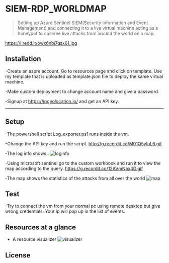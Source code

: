 


# SIEM-RDP_WORLDMAP

>Setting up Azure Sentinel SIEM(Security Information and Event Management) and connecting it to a live virtual machine acting as a honeypot to observe live attacks from around the world on a map.


https://i.redd.it/owx6nbi7qsx61.jpg



## Installation

-Create an azure account. Go to resources page and click on template. Use my template that is uploaded as template.json file to deploy the same virtual machine.

-Make custom deployment to change account name and give a password.

-Signup at https://ipgeolocation.io/ and get an API key.


---

## Setup
-The powershell script Log_exporter.ps1 runs inside the vm. 

-Change the API key and run the script.
http://g.recordit.co/M01Q5yIuL6.gif

-The log info shows :
![loginfo](https://user-images.githubusercontent.com/86112651/166524065-8f5b1454-9a7e-4342-9453-3a3eb2dbd18a.png)

-Using microsoft sentinel go to the custom workbook and run it to view the map according to the query.
https://g.recordit.co/12AVmNax4D.gif

-The map shows the statistics of the attacks from all over the world
![map](https://user-images.githubusercontent.com/86112651/166524249-48633a92-8754-4dcf-9e5a-0b66c254b49b.png)


## Test
-Try to connect the vm from your normal pc using remote desktop but give wrong credentials. Your ip will pop up in the list of events.
## Resources at a glance
- A resource visualizer
![visualizer](https://user-images.githubusercontent.com/86112651/166525190-79da900f-04ca-4cc6-bac7-b729c12ed9d8.jpg)


## License
